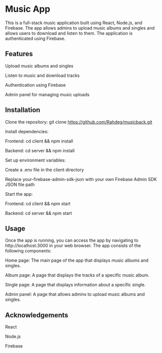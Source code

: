 # Music App
This is a full-stack music application built using React, Node.js, and Firebase. The app allows admins to upload music albums and singles and allows users to download and listen to them. The application is authenticated using Firebase.

## Features

Upload music albums and singles

Listen to music and download tracks

Authentication using Firebase

Admin panel for managing music uploads

## Installation

Clone the repository: git clone https://github.com/Rahdeg/musicback.git

Install dependencies:

Frontend: cd client && npm install

Backend: cd server && npm install

Set up environment variables:

Create a .env file in the client directory

Replace your-firebase-admin-sdk-json with your own Firebase Admin SDK JSON file path

Start the app:

Frontend: cd client && npm start

Backend: cd server && npm start

## Usage

Once the app is running, you can access the app by navigating to http://localhost:3000 in your web browser. The app consists of the following components:

Home page: The main page of the app that displays music albums and singles.

Album page: A page that displays the tracks of a specific music album.

Single page: A page that displays information about a specific single.

Admin panel: A page that allows admins to upload music albums and singles.

## Acknowledgements

React

Node.js

Firebase
